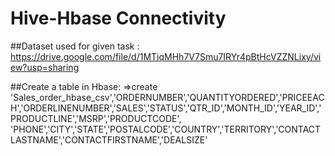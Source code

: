 # Hive-Hbase Connectivity 

##Dataset used for given task : https://drive.google.com/file/d/1MTiqMHh7V7Smu7IRYr4pBtHcVZZNLixy/view?usp=sharing

##Create a table in Hbase:
=>create 'Sales_order_hbase_csv','ORDERNUMBER','QUANTITYORDERED','PRICEEACH','ORDERLINENUMBER','SALES','STATUS','QTR_ID','MONTH_ID','YEAR_ID','PRODUCTLINE','MSRP','PRODUCTCODE',
'PHONE','CITY','STATE','POSTALCODE','COUNTRY','TERRITORY','CONTACTLASTNAME','CONTACTFIRSTNAME','DEALSIZE'

